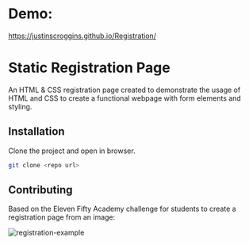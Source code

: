 # Demo:
https://justinscroggins.github.io/Registration/

# Static Registration Page

An HTML & CSS registration page created to demonstrate the usage of HTML and CSS to create a functional webpage with form elements and styling.

## Installation

Clone the project and open in browser.

```bash
git clone <repo url>
```

## Contributing
Based on the Eleven Fifty Academy challenge for students to create a registration page from an image:


![registration-example](https://i.imgur.com/rJtWBSp.png)
